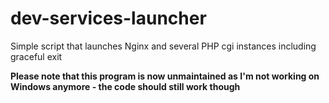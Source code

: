 dev-services-launcher
=====================

Simple script that launches Nginx and several PHP cgi instances including graceful exit

**Please note that this program is now unmaintained as I'm not working on Windows anymore - the code should still work though**
